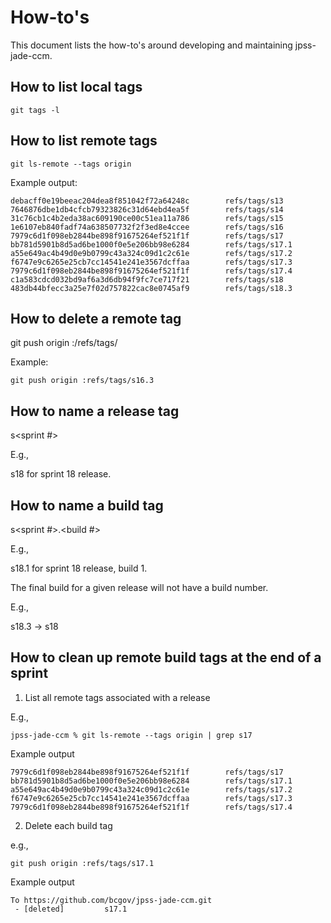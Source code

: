 # How-to's

This document lists the how-to's around developing and maintaining jpss-jade-ccm.

## How to list local tags

```
git tags -l
```

## How to list remote tags

```
git ls-remote --tags origin
```

Example output:

```
debacff0e19beeac204dea8f851042f72a64248c        refs/tags/s13
7646876dbe1db4cfcb79323826c31d64ebd4ea5f        refs/tags/s14
31c76cb1c4b2eda38ac609190ce00c51ea11a786        refs/tags/s15
1e6107eb840fadf74a638507732f2f3ed8e4ccee        refs/tags/s16
7979c6d1f098eb2844be898f91675264ef521f1f        refs/tags/s17
bb781d5901b8d5ad6be1000f0e5e206bb98e6284        refs/tags/s17.1
a55e649ac4b49d0e9b0799c43a324c09d1c2c61e        refs/tags/s17.2
f6747e9c6265e25cb7cc14541e241e3567dcffaa        refs/tags/s17.3
7979c6d1f098eb2844be898f91675264ef521f1f        refs/tags/s17.4
c1a583cdcd032bd9af6a3d6db94f9fc7ce717f21        refs/tags/s18
483db44bfecc3a25e7f02d757822cac8e0745af9        refs/tags/s18.3
```

## How to delete a remote tag

git push origin :/refs/tags/<tag>

Example:

```
git push origin :refs/tags/s16.3
```

## How to name a release tag

s<sprint #>

E.g.,

s18 for sprint 18 release.

## How to name a build tag

s<sprint #>.<build #>

E.g.,

s18.1 for sprint 18 release, build 1.

The final build for a given release will not have a build number.

E.g.,

s18.3 -> s18

## How to clean up remote build tags at the end of a sprint

1. List all remote tags associated with a release

E.g.,

```
jpss-jade-ccm % git ls-remote --tags origin | grep s17
```

Example output
```
7979c6d1f098eb2844be898f91675264ef521f1f        refs/tags/s17
bb781d5901b8d5ad6be1000f0e5e206bb98e6284        refs/tags/s17.1
a55e649ac4b49d0e9b0799c43a324c09d1c2c61e        refs/tags/s17.2
f6747e9c6265e25cb7cc14541e241e3567dcffaa        refs/tags/s17.3
7979c6d1f098eb2844be898f91675264ef521f1f        refs/tags/s17.4
```

2. Delete each build tag

e.g.,

```
git push origin :refs/tags/s17.1
```

Example output
```
To https://github.com/bcgov/jpss-jade-ccm.git
 - [deleted]         s17.1
```
